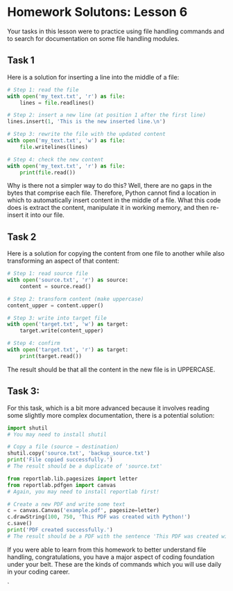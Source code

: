 # Homework Solutons: Lesson 6
Your tasks in this lesson were to practice using file handling commands and to search for documentation on some file handling modules.

## Task 1
Here is a solution for inserting a line into the middle of a file:

```python
# Step 1: read the file
with open('my_text.txt', 'r') as file:
    lines = file.readlines()

# Step 2: insert a new line (at position 1 after the first line)
lines.insert(1, 'This is the new inserted line.\n')

# Step 3: rewrite the file with the updated content
with open('my_text.txt', 'w') as file:
    file.writelines(lines)

# Step 4: check the new content
with open('my_text.txt', 'r') as file:
    print(file.read())
```
Why is there not a simpler way to do this? Well, there are no gaps in the bytes that comprise each file. Therefore, Python cannot find a location in which to automatically insert content in the middle of a file. What this code does is extract the content, manipulate it in working memory, and then re-insert it into our file.

## Task 2
Here is a solution for copying the content from one file to another while also transforming an aspect of that content:

```python
# Step 1: read source file
with open('source.txt', 'r') as source:
    content = source.read()

# Step 2: transform content (make uppercase)
content_upper = content.upper()

# Step 3: write into target file
with open('target.txt', 'w') as target:
    target.write(content_upper)

# Step 4: confirm
with open('target.txt', 'r') as target:
    print(target.read())
```
The result should be that all the content in the new file is in UPPERCASE. 

## Task 3:
For this task, which is a bit more advanced because it involves reading some slightly more complex documentation, there is a potential solution:

```python
import shutil
# You may need to install shutil

# Copy a file (source → destination)
shutil.copy('source.txt', 'backup_source.txt')
print('File copied successfully.')
# The result should be a duplicate of 'source.txt'

from reportlab.lib.pagesizes import letter
from reportlab.pdfgen import canvas
# Again, you may need to install reportlab first!

# Create a new PDF and write some text
c = canvas.Canvas('example.pdf', pagesize=letter)
c.drawString(100, 750, 'This PDF was created with Python!')
c.save()
print('PDF created successfully.')
# The result should be a PDF with the sentence 'This PDF was created with Python!'
```
If you were able to learn from this homework to better understand file handling, congratulations, you have a major aspect of coding foundation under your belt. These are the kinds of commands which you will use daily in your coding career.



`
